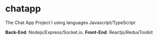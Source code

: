 # chatapp

The Chat App Project I using languages Javascript/TypeScript

**Back-End**:  Nodejs/Express/Socket.io.
**Front-End**: Reactjs/ReduxToolkit
